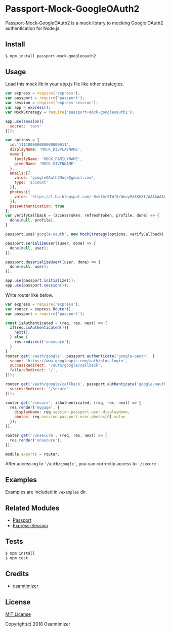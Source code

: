 # Passport-Mock-GoogleOAuth2

Passport-Mock-GoogleOAuth2 is a mock library to mocking Google OAuth2 authentication for Node.js.

## Install

```bash
$ npm install passport-mock-googleoauth2
```

## Usage

Load this mock lib in your app.js file like other strategies.

```js
var express = require('express');
var passport = require('passport');
var session = require('express-session');
var app = express();
var MockStrategy = require('passport-mock-googleoauth2');

app.use(session({
  secret: 'test'
}));

var options = {
  id:'111100000000000000011',
  displayName: 'MOCK_DISPLAYNAME',
  name:{
    familyName: 'MOCK_FAMILYNAME',
    givenName: 'MOCK_GIVENNAME'
  },
  emails:[{
    value: 'googleOAuth2Mock@gmail.com',
    type: 'account'
  }],
  photos:[{
    value: 'https://1.bp.blogspot.com/-Dsklbr0IWf8/WnuyHXAKhXI/AAAAAAABKAQ/yIcH39IH6WMJ0LGi18ywqyy3jyPLAJNbACLcBGAs/s400/internet_nidankai_ninsyou.png'
  }],
  passAuthentication: true
};
var verifyCallback = (accessToken, refreshToken, profile, done) => {
  done(null, profile);
}

passport.use('google-oauth', new MockStrategy(options, verifyCallback);

passport.serializeUser((user, done) => {
  done(null, user);
});

passport.deserializeUser((user, done) => {
  done(null, user);
});

app.use(passport.initialize());
app.use(passport.session());
```

Write router like below.

```js
var express = require('express');
var router = express.Router();
var passport = require('passport');

const isAuthenticated = (req, res, next) => {
  if(req.isAuthenticated()){
    next();
  } else {
    res.redirect('unsecure');
  }
}
router.get('/auth/google', passport.authenticate('google-oauth', {
  scope: 'https://www.googleapis.com/auth/plus.login',
  successRedirect: '/auth/google/callback',
  failureRedirect: '/',
}));

router.get('/auth/google/callback', passport.authenticate('google-oauth', {
  successRedirect: '/secure'
}));

router.get('/secure', isAuthenticated, (req, res, next) => {
  res.render('mypage', {
    displayName: req.session.passport.user.displayName,
    photos: req.session.passport.user.photos[0].value
  });
});

router.get('/unsecure', (req, res, next) => {
  res.render('unsecure');
});

module.exports = router;
```

After accessing to `'/auth/google'`, you can correctly access to `'/secure'`.

## Examples

Examples are included in `/examples` dir.

## Related Modules

- [Passport](https://github.com/jaredhanson/passport)
- [Express-Session](https://github.com/expressjs/session)

## Tests

```bash
$ npm install
$ npm test
```

## Credits

- [osamtimizer](https://osamtimizer.hatenablog.com/)

## License

[MIT License](http://opensource.org/licenses/MIT)

Copyright(c) 2018 Osamtimizer
